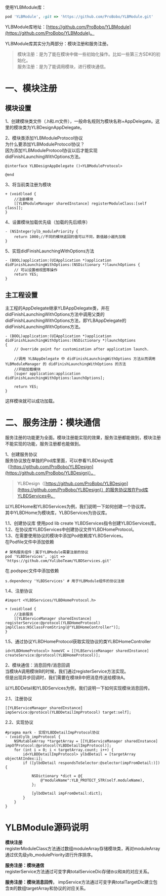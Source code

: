 使用YLBModule库：
```ruby
pod 'YLBModule', :git => 'https://github.com/ProBobo/YLBModule.git'
```

YLBModule库地址：[https://github.com/ProBobo/YLBModule](https://github.com/ProBobo/YLBModule)。  

YLBModule库其实分为两部分：模块注册和服务注册。

>模块注册：是为了能在模块中做一些初始化操作。比如一些第三方SDK的初始化。  
服务注册：是为了能调用模块，进行模块通信。

# 一、模块注册

## 模块设置
1、创建模块类文件（.h和.m文件），一般命名规则为模块名称+AppDelegate。这里的模块类为YLBDesignAppDelegate。  

2、模块类添加YLBModuleProtocol协议  
为什么要添加YLBModuleProtocol协议？  
因为添加YLBModuleProtocol协议以后才能实现didFinishLaunchingWithOptions方法。
```
@interface YLBDesignAppDelegate ()<YLBModuleProtocol>

@end
```
3、将当前类注册为模块
```
+ (void)load {
    //注册模块
    [[YLBModuleManager sharedInstance] registerModuleClass:[self class]];
}
```
4、设置模块加载优先级（加载的先后顺序）
```
- (NSInteger)ylb_modulePriority {
    return 1000;//不同的模块返回的值可以不同，数值越小越先加载
}
```
5、实现didFinishLaunchingWithOptions方法
```
- (BOOL)application:(UIApplication *)application didFinishLaunchingWithOptions:(NSDictionary *)launchOptions {
    // 可以设置根视图等操作
    return YES;
}
```

## 主工程设置

主工程的AppDelegate继承YLBAppDelegate类，并在didFinishLaunchingWithOptions方法中调用父类的didFinishLaunchingWithOptions方法，即YLBAppDelegate的didFinishLaunchingWithOptions方法。
```
- (BOOL)application:(UIApplication *)application didFinishLaunchingWithOptions:(NSDictionary *)launchOptions
{
    // Override point for customization after application launch.
    
    //调用 YLBAppDelegate 中 didFinishLaunchingWithOptions 方法从而调用 YLBModuleManager 的 didFinishLaunchingWithOptions 的方法
    //开始加载模块
    [super application:application didFinishLaunchingWithOptions:launchOptions];
    
    return YES;
}
```
这样模块就可以成功加载。

# 二、服务注册：模块通信

服务注册的功能更为全面。模块注册能实现的效果，服务注册都能做到，模块注册不能实现的功能，服务注册都也能做到。

1、创建服务协议  
服务协议放在单独的Pod库里面，可以参看YLBDesign库（[https://github.com/ProBobo/YLBDesign](https://github.com/ProBobo/YLBDesign)）。
>YLBDesign（[https://github.com/ProBobo/YLBDesign](https://github.com/ProBobo/YLBDesign)）的服务协议放在Pod库YLBDServices中。

以YLBDHome和YLBDServices为例，我们说明一下如何创建一个协议库。  
其中YLBDHome为模块库，YLBDServices为协议库。

1.1、创建协议库
使用pod lib create YLBDServices指令创建YLBDServices库。  
1.2、在协议库YLBDServices中创建协议文件YLBDHomeProtocol。  
1.3、在需要使用协议的模块中添加Pod依赖库YLBDServices。  
在Podfile文件中添加依赖
```
# 架构服务组件：属于YLBModule需要注册的协议
pod 'YLBDServices', :git => 'https://github.com/YuliboTeam/YLBDServices.git'
```
在.podspec文件中添加依赖
```
s.dependency 'YLBDServices' # 用于YLBModule组件的协议注册
```

1.4、注册协议
```
#import <YLBDServices/YLBDHomeProtocol.h>
```
```
+ (void)load {
    //注册服务
    [[YLBServiceManager sharedInstance] registerService:@protocol(YLBDHomeProtocol) implClass:NSClassFromString(@"YLBDHomeController")];
}
```
1.5、通过协议YLBDHomeProtocol获取实现协议的类YLBDHomeController
```
id<YLBDHomeProtocol> homeVC = [[YLBServiceManager sharedInstance] createService:@protocol(YLBDHomeProtocol)];
```

2、模块通信：消息回传/消息回调  
当模块A调用模块B的时候，我们通过registerService方法实现。  
但是出现异步回调时，我们需要在模块B中把消息传送给模块A。

以YLBDDetail和YLBDServices为例，我们说明一下如何实现模块消息回传。

2.1、注册协议
```
[[YLBServiceManager sharedInstance] impService:@protocol(YLBDDetailImpProtocol) target:self];
```
2.2、实现协议
```
#pragma mark - 实现YLBDDetailImpProtocol协议
- (void)ylb_impProtocol {
    NSMutableArray *targetArray = [[YLBServiceManager sharedInstance] impOfProtocol:@protocol(YLBDDetailImpProtocol)];
    for (int i = 0; i < targetArray.count; i++) {
        id<YLBDDetailImpProtocol> ylbdDetail = [targetArray objectAtIndex:i];
        if ([ylbdDetail respondsToSelector:@selector(impFromDetail:)]) {
            
            NSDictionary *dict = @{
                @"moduleName":YLB_PROTECT_STR(self.moduleName),
            };
            
            [ylbdDetail impFromDetail:dict];
        }
    }
}
```

# YLBModule源码说明

**模块注册**  
registerModuleClass方法通过数组moduleArray存储模块类，再对moduleArray通过优先级ylb_modulePriority进行升序排序。

**服务注册：模块通信**  
registerService方法通过可变字典totalServiceDic存储`协议`和`类`的对应关系。  

**服务注册：模块消息回传**。
impService方法通过可变字典totalTargetDic建立包含`类`的数组targetArray和协议的对应关系。

